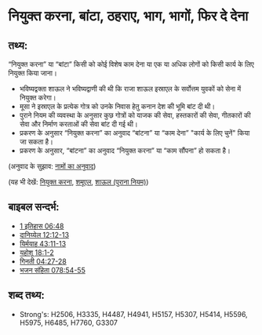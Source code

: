 # नियुक्त करना, बांटा, ठहराए, भाग, भागों, फिर दे देना #

## तथ्य: ##

“नियुक्त करना” या “बांटा” किसी को कोई विशेष काम देना या एक या अधिक लोगों को किसी कार्य के लिए नियुक्त किया जाना।

* भविष्यद्वक्ता शाऊल ने भविष्यद्वाणी की थी कि राजा शाऊल इस्राएल के सर्वोत्तम युवकों को सेना में नियुक्त करेगा।
* मूसा ने इस्राएल के प्रत्येक गोत्र को उनके निवास हेतु कनान देश की भूमि बांट दी थी।
* पुराने नियम की व्यवस्था के अनुसार कुछ गोत्रों को याजक की सेवा, हस्तकारों की सेवा, गीतकारों की सेवा और निर्माण करताओं की सेवा बांट दी गई थी।
* प्रकरण के अनुसार “नियुक्त करना” का अनुवाद “बांटना” या “काम देना” "कार्य के लिए चुनें" किया जा सकता है।
* प्रकरण के अनुसार, “बांटना” का अनुवाद “नियुक्त करना” या “काम सौंपना” हो सकता है। 

(अनुवाद के सुझाव: [नामों का अनुवाद](rc://en/ta/man/translate/translate-names))

(यह भी देखें: [नियुक्त करना](../kt/appoint.md), [शमूएल](../names/samuel.md), [शाऊल (पुराना नियम)](../names/saul.md))

## बाइबल सन्दर्भ: ##

* [1 इतिहास 06:48](rc://en/tn/help/1ch/06/48)
* [दानिय्येल 12:12-13](rc://en/tn/help/dan/12/12)
* [यिर्मयाह 43:11-13](rc://en/tn/help/jer/43/11)
* [यहोशू 18:1-2](rc://en/tn/help/jos/18/01)
* [गिनती 04:27-28](rc://en/tn/help/num/04/27)
* [भजन संहिता 078:54-55](rc://en/tn/help/psa/078/054)

## शब्द तथ्य: ##

* Strong's: H2506, H3335, H4487, H4941, H5157, H5307, H5414, H5596, H5975, H6485, H7760, G3307
